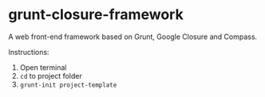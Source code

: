 grunt-closure-framework
=====================

A web front-end framework based on Grunt, Google Closure and Compass.

Instructions:

1. Open terminal
2. `cd` to project folder
3. `grunt-init project-template`
